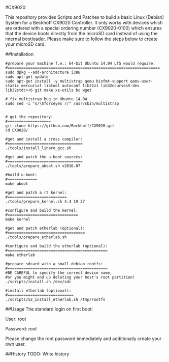 #CX9020

This repository provides Scripts and Patches to build a basic Linux (Debian) System for a Beckhoff CX9020 Controller.
It only works with devices which are ordered with a special ordering number (CX9020-0100) which ensures that the device boots directly from the microSD card instead of using the internal bootloader.
Please make sure to follow the steps below to create your microSD card.

##Installation
```
#prepare your machine f.e.: 64-bit Ubuntu 14.04 LTS would require:
#===================================================================
sudo dpkg --add-architecture i386
sudo apt-get update
sudo apt-get install -y multistrap qemu binfmt-support qemu-user-static mercurial libtool autoconf lib32z1 lib32ncurses5-dev lib32stdc++6 git make xz-utils bc wget

# fix multistrap bug in Ubuntu 14.04
sudo sed -i "s/\$forceyes //" /usr/sbin/multistrap


# get the repository:
#===================
git clone https://github.com/Beckhoff/CX9020.git
cd CX9020/

#get and install a cross compiler:
#=================================
./tools/install_linaro_gcc.sh

#get and patch the u-boot sources:
#=================================
./tools/prepare_uboot.sh v2016.07

#build u-boot:
#=============
make uboot

#get and patch a rt kernel:
#==========================
./tools/prepare_kernel.sh 4.4 19 27

#configure and build the kernel:
#===============================
make kernel

#get and patch etherlab (optional):
#==================================
./tools/prepare_etherlab.sh

#configure and build the etherlab (optional):
#============================================
make etherlab

#prepare sdcard with a small debian rootfs:
#============================================
#BE CAREFUL to specify the correct device name,
#or you might end up deleting your host's root partition!
./scripts/install.sh /dev/sdc

#install etherlab (optional):
#=============================
./scripts/52_install_etherlab.sh /tmp/rootfs
```
##Usage
The standard login on first boot:

User:     root

Password: root

Please change the root password immediately and additionally create your own user.

##History
TODO: Write history

